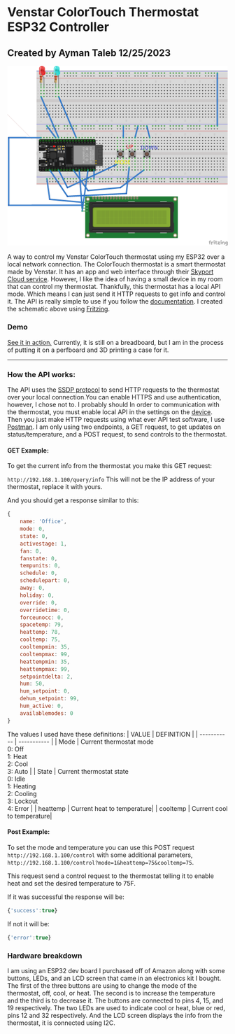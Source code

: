 # Venstar ColorTouch Thermostat ESP32 Controller

## Created by Ayman Taleb 12/25/2023
![thermostat controller circuit schematic](screenshot.png)

A way to control my Venstar ColorTouch thermostat using my ESP32 over a local network connection. The ColorTouch thermostat is a smart thermostat made by Venstar. It has an app and web interface through their [Skyport Cloud service](https://venstar.com/skyport/). However, I like the idea of having a small device in my room that can control my thermostat. Thankfully, this thermostat has a local API mode. Which means I can just send it HTTP requests to get info and control it. The API is really simple to use if you follow the [documentation](https://developer.venstar.com/). I created the schematic above using [Fritzing](https://fritzing.org/).

### Demo
[See it in action.](https://youtu.be/LQyn5E1adyg) Currently, it is still on a breadboard, but I am in the process of putting it on a perfboard and 3D printing a case for it.


---
### How the API works:
The API uses the [SSDP protocol](https://en.wikipedia.org/wiki/Simple_Service_Discovery_Protocol) to send HTTP requests to the thermostat over your local connection.You can enable HTTPS and use authentication, however, I chose not to. I probably should In order to communication with the thermostat, you must enable local API in the settings on the [device](https://www.youtube.com/watch?v=kB_HcJ3kqCg). Then you just make HTTP requests using what ever API test software, I use [Postman](https://www.postman.com/). I am only using two endpoints, a GET request, to get updates on status/temperature, and a POST request, to send controls to the thermostat. 

#### GET Example:
To get the current info from the thermostat you make this GET request:

``http://192.168.1.100/query/info`` This will not be the IP address of your thermostat, replace it with yours.


And you should get a response similar to this:
```js
{
    name: 'Office',
    mode: 0,
    state: 0,
    activestage: 1,
    fan: 0,
    fanstate: 0,
    tempunits: 0,
    schedule: 0,
    schedulepart: 0,
    away: 0,
    holiday: 0,
    override: 0,
    overridetime: 0,
    forceunocc: 0,
    spacetemp: 79,
    heattemp: 78,
    cooltemp: 75,
    cooltempmin: 35,
    cooltempmax: 99,
    heattempmin: 35,
    heattempmax: 99,
    setpointdelta: 2,
    hum: 50,
    hum_setpoint: 0,
    dehum_setpoint: 99,
    hum_active: 0,
    availablemodes: 0
}
```
The values I used have these definitions:
| VALUE | DEFINITION |
| ----------- | ----------- |
| Mode | Current thermostat mode<br>0: Off<br>1: Heat<br>2: Cool<br>3: Auto |
| State | Current thermostat state<br>0: Idle<br>1: Heating<br>2: Cooling<br>3: Lockout<br>4: Error |
| heattemp | Current heat to temperature|
| cooltemp | Current cool to temperature|


#### Post Example:
To set the mode and temperature you can use this POST request
``http://192.168.1.100/control`` with some additional parameters,
``http://192.168.1.100/control?mode=1&heattemp=75&cooltemp=75``.

This request send a control request to the thermostat telling it to enable heat and set the desired temperature to 75F. 

If it was successful the response will be:

```js
{'success':true}
``` 
If not it will be:

```js
{'error':true}
``` 
### Hardware breakdown
I am using an ESP32 dev board I purchased off of Amazon along with some buttons, LEDs, and an LCD screen that came in an electronics kit I bought. The first of the three buttons are using to change the mode of the thermostat, off, cool, or heat. The second is to increase the temperature and the third is to decrease it. The buttons are connected to pins 4, 15, and 19 respectively. The two LEDs are used to indicate cool or heat, blue or red, pins 12 and 32 respectively. And the LCD screen displays the info from the thermostat, it is connected using I2C. 
